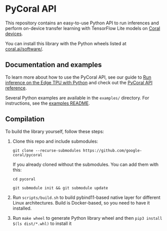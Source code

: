 # PyCoral API

This repository contains an easy-to-use Python API to run inferences and
perform on-device transfer learning with TensorFlow Lite models on
[Coral devices](https://coral.ai/products/).

You can install this library with the Python wheels listed at
[coral.ai/software/](https://coral.ai/software/#pycoral-api).

## Documentation and examples

To learn more about how to use the PyCoral API, see our guide to [Run inference
on the Edge TPU with Python](https://coral.ai/docs/edgetpu/tflite-python/) and
check out the [PyCoral API reference](https://coral.ai/docs/reference/py/).

Several Python examples are available in the `examples/` directory. For
instructions, see the [examples README](
https://github.com/google-coral/pycoral/tree/master/examples#pycoral-api-examples).


## Compilation

To build the library yourself, follow these steps:

1.  Clone this repo and include submodules:

    ```
    git clone --recurse-submodules https://github.com/google-coral/pycoral
    ```

    If you already cloned without the submodules. You can add them with this:

    ```
    cd pycoral

    git submodule init && git submodule update
    ```

1.  Run `scripts/build.sh` to build pybind11-based native layer for different
    Linux architectures. Build is Docker-based, so you need to have it
    installed.

1.  Run `make wheel` to generate Python library wheel and then `pip3 install
    $(ls dist/*.whl)` to install it

